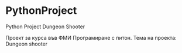 # PythonProject
Python Project Dungeon Shooter

Проект за курса във ФМИ Програмиране с питон.
Тема на проекта: Dungeon shooter
